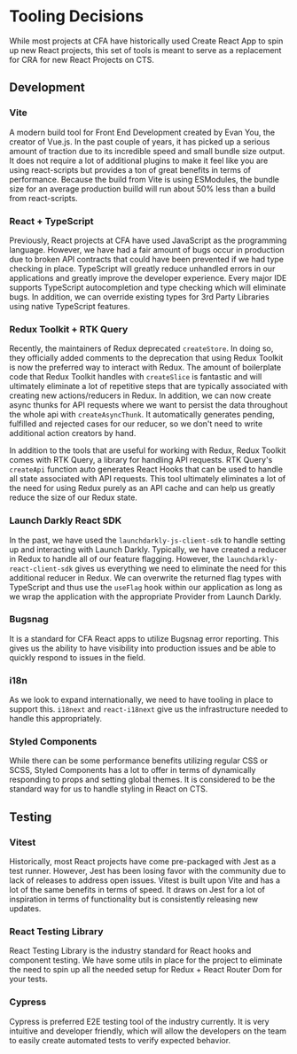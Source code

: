 # Tooling Decisions

While most projects at CFA have historically used Create React App to spin up new React projects, this set of tools is meant to serve as a replacement for CRA for new React Projects on CTS.

## Development

### Vite

A modern build tool for Front End Development created by Evan You, the creator of Vue.js. In the past couple of years, it has picked up a serious amount of traction due to its incredible speed and small bundle size output. It does not require a lot of additional plugins to make it feel like you are using react-scripts but provides a ton of great benefits in terms of performance. Because the build from Vite is using ESModules, the bundle size for an average production builld will run about 50% less than a build from react-scripts.

### React + TypeScript

Previously, React projects at CFA have used JavaScript as the programming language. However, we have had a fair amount of bugs occur in production due to broken API contracts that could have been prevented if we had type checking in place. TypeScript will greatly reduce unhandled errors in our applications and greatly improve the developer experience. Every major IDE supports TypeScript autocompletion and type checking which will eliminate bugs. In addition, we can override existing types for 3rd Party Libraries using native TypeScript features.

### Redux Toolkit + RTK Query

Recently, the maintainers of Redux deprecated `createStore`. In doing so, they officially added comments to the deprecation that using Redux Toolkit is now the preferred way to interact with Redux. The amount of boilerplate code that Redux Toolkit handles with `createSlice` is fantastic and will ultimately eliminate a lot of repetitive steps that are typically associated with creating new actions/reducers in Redux. In addition, we can now create async thunks for API requests where we want to persist the data throughout the whole api with `createAsyncThunk`. It automatically generates pending, fulfilled and rejected cases for our reducer, so we don't need to write additional action creators by hand.

In addition to the tools that are useful for working with Redux, Redux Toolkit comes with RTK Query, a library for handling API requests. RTK Query's `createApi` function auto generates React Hooks that can be used to handle all state associated with API requests. This tool ultimately eliminates a lot of the need for using Redux purely as an API cache and can help us greatly reduce the size of our Redux state.

### Launch Darkly React SDK

In the past, we have used the `launchdarkly-js-client-sdk` to handle setting up and interacting with Launch Darkly. Typically, we have created a reducer in  Redux to handle all of our feature flagging. However, the `launchdarkly-react-client-sdk` gives us everything we need to eliminate the need for this additional reducer in Redux. We can overwrite the returned flag types with TypeScript and thus use the `useFlag` hook within our application as long as we wrap the application with the appropriate Provider from Launch Darkly.

### Bugsnag

It is a standard for CFA React apps to utilize Bugsnag error reporting. This gives us the ability to have visibility into production issues and be able to quickly respond to issues in the field.

### i18n

As we look to expand internationally, we need to have tooling in place to support this. `i18next` and `react-i18next` give us the infrastructure needed to handle this appropriately.

### Styled Components

While there can be some performance benefits utilizing regular CSS or SCSS, Styled Components has a lot to offer in terms of dynamically responding to props and setting global themes. It is considered to be the standard way for us to handle styling in React on CTS.

## Testing

### Vitest

Historically, most React projects have come pre-packaged with Jest as a test runner. However, Jest has been losing favor with the community due to lack of releases to address open issues. Vitest is built upon Vite and has a lot of the same benefits in terms of speed. It draws on Jest for a lot of inspiration in terms of functionality but is consistently releasing new updates.

### React Testing Library

React Testing Library is the industry standard for React hooks and component testing. We have some utils in place for the project to eliminate the need to spin up all the needed setup for Redux + React Router Dom for your tests.

### Cypress

Cypress is preferred E2E testing tool of the industry currently. It is very intuitive and developer friendly, which will allow the developers on the team to easily create automated tests to verify expected behavior.
